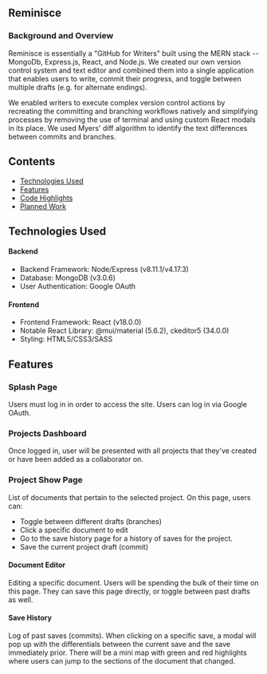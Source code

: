## Reminisce

### Background and Overview
Reminisce is essentially a "GitHub for Writers" built using the MERN stack -- MongoDb, Express.js, React, and Node.js. We created our own version control system and text editor and combined them into a single application that enables users to write, commit their progress, and toggle between multiple drafts (e.g. for alternate endings). 

We enabled writers to execute complex version control actions by recreating the committing and branching workflows natively and simplifying processes by removing the use of terminal and using custom React modals in its place. We used Myers' diff algorithm to identify the text differences between commits and branches. 


## Contents
* [Technologies Used](#technologies-used)
* [Features](#features)
* [Code Highlights](#code-highlights)
* [Planned Work](#planned-work)


## Technologies Used

#### Backend
* Backend Framework: Node/Express (v8.11.1/v4.17.3)
* Database: MongoDB (v3.0.6)
* User Authentication: Google OAuth

#### Frontend
* Frontend Framework: React (v18.0.0)
* Notable React Library: @mui/material (5.6.2), ckeditor5 (34.0.0)
* Styling: HTML5/CSS3/SASS

## Features

### Splash Page
Users must log in in order to access the site. Users can log in via Google OAuth.

### Projects Dashboard
Once logged in, user will be presented with all projects that they've created or have been added as a collaborator on.

### Project Show Page
List of documents that pertain to the selected project. On this page, users can:
 * Toggle between different drafts (branches)
 * Click a specific document to edit
 * Go to the save history page for a history of saves for the project. 
 * Save the current project draft (commit)

#### Document Editor
Editing a specific document. Users will be spending the bulk of their time on this page. They can save this page directly, or toggle between past drafts as well. 

#### Save History
Log of past saves (commits). When clicking on a specific save, a modal will pop up with the differentials between the current save and the save immediately prior. There will be a mini map with green and red highlights where users can jump to the sections of the document that changed.

<!-- #### Resolve Conflicts from Merging Drafts
Once the user decides to combine two drafts, if there are any merge conflicts (same paragraph was changed in both drafts), the conflicting paragraph will be displayed for the user to decide which version to keep. In the resolve conflicts modal, paragarphs before and after the conflict will be included for context. -->


